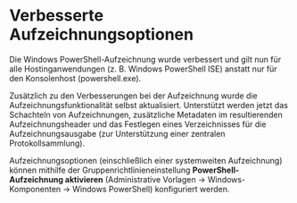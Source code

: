 # Verbesserte Aufzeichnungsoptionen

Die Windows PowerShell-Aufzeichnung wurde verbessert und gilt nun für alle Hostinganwendungen (z. B. Windows PowerShell ISE) anstatt nur für den Konsolenhost (powershell.exe).

Zusätzlich zu den Verbesserungen bei der Aufzeichnung wurde die Aufzeichnungsfunktionalität selbst aktualisiert. Unterstützt werden jetzt das Schachteln von Aufzeichnungen, zusätzliche Metadaten im resultierenden Aufzeichnungsheader und das Festlegen eines Verzeichnisses für die Aufzeichnungsausgabe (zur Unterstützung einer zentralen Protokollsammlung).

Aufzeichnungsoptionen (einschließlich einer systemweiten Aufzeichnung) können mithilfe der Gruppenrichtlinieneinstellung **PowerShell-Aufzeichnung aktivieren** (Administrative Vorlagen -> Windows-Komponenten -> Windows PowerShell) konfiguriert werden.


<!--HONumber=Jun16_HO4-->


